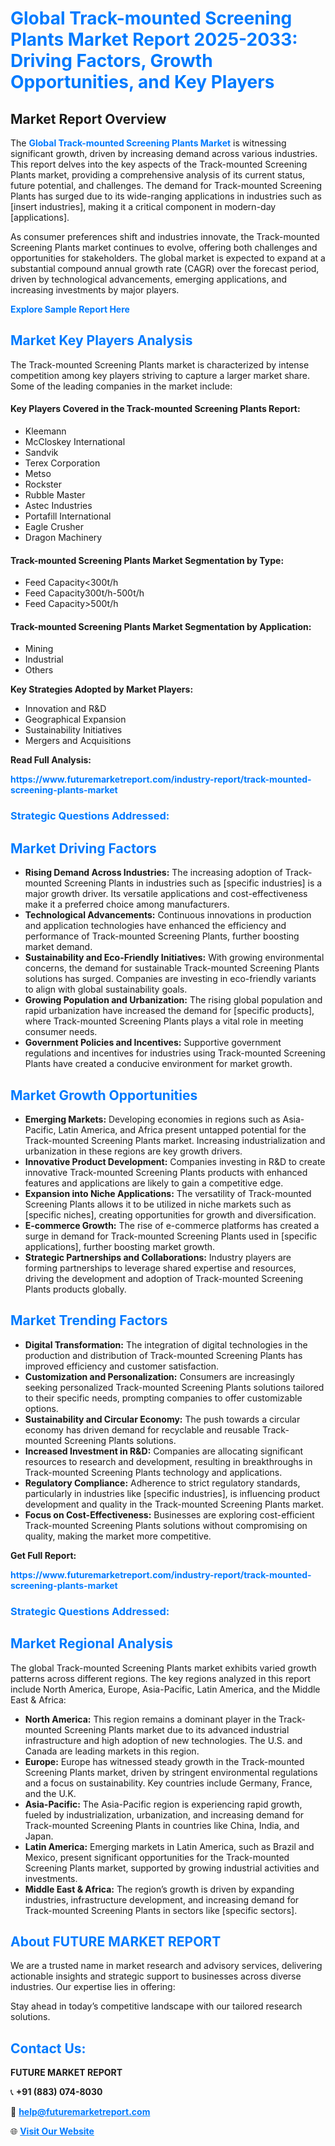 <h1 style="color: #007BFF;">Global Track-mounted Screening Plants Market Report 2025-2033: Driving Factors, Growth Opportunities, and Key Players</h1>

<section id="overview">
<h2>Market Report Overview</h2>
<p>The <a href="https://www.futuremarketreport.com/industry-report/track-mounted-screening-plants-market" style="color: #007BFF; text-decoration: none;"><strong>Global Track-mounted Screening Plants Market</strong></a> is witnessing significant growth, driven by increasing demand across various industries. This report delves into the key aspects of the Track-mounted Screening Plants market, providing a comprehensive analysis of its current status, future potential, and challenges. The demand for Track-mounted Screening Plants has surged due to its wide-ranging applications in industries such as [insert industries], making it a critical component in modern-day [applications].</p>
<p>As consumer preferences shift and industries innovate, the Track-mounted Screening Plants market continues to evolve, offering both challenges and opportunities for stakeholders. The global market is expected to expand at a substantial compound annual growth rate (CAGR) over the forecast period, driven by technological advancements, emerging applications, and increasing investments by major players.</p>
</section>

<section id="overview">
<p><a href="https://www.futuremarketreport.com/request-sample/reportId=56122" style="color: #007BFF; text-decoration: none;"><strong>Explore Sample Report Here</strong></a></p>
</section>

<section id="key-players">
<h2 style="color: #007BFF;">Market Key Players Analysis</h2>
<p>The Track-mounted Screening Plants market is characterized by intense competition among key players striving to capture a larger market share. Some of the leading companies in the market include:</p>
<h4>Key Players Covered in the Track-mounted Screening Plants Report:</h4>
<ul><li>Kleemann</li><li>McCloskey International</li><li>Sandvik</li><li>Terex Corporation</li><li>Metso</li><li>Rockster</li><li>Rubble Master</li><li>Astec Industries</li><li>Portafill International</li><li>Eagle Crusher</li><li>Dragon Machinery</li></ul>
<h4>Track-mounted Screening Plants Market Segmentation by Type:</h4>
<ul><li>Feed Capacity&lt;300t/h</li><li>Feed Capacity300t/h-500t/h</li><li>Feed Capacity&gt;500t/h</li></ul>

<h4>Track-mounted Screening Plants Market Segmentation by Application:</h4>
<ul><li>Mining</li><li>Industrial</li><li>Others</li></ul>
<p><strong>Key Strategies Adopted by Market Players:</strong></p>
<ul>
<li>Innovation and R&D</li>
<li>Geographical Expansion</li>
<li>Sustainability Initiatives</li>
<li>Mergers and Acquisitions</li>
</ul>
</section>

<section>
<p><strong>Read Full Analysis: </strong></p><a href="https://www.futuremarketreport.com/industry-report/track-mounted-screening-plants-market" style="color: #007BFF; text-decoration: none;"><strong>https://www.futuremarketreport.com/industry-report/track-mounted-screening-plants-market</strong></a>
<h3 style="color: #007BFF;">Strategic Questions Addressed:</h3>
</section>

<section id="driving-factors">
<h2 style="color: #007BFF;">Market Driving Factors</h2>
<ul>
<li><strong>Rising Demand Across Industries:</strong> The increasing adoption of Track-mounted Screening Plants in industries such as [specific industries] is a major growth driver. Its versatile applications and cost-effectiveness make it a preferred choice among manufacturers.</li>
<li><strong>Technological Advancements:</strong> Continuous innovations in production and application technologies have enhanced the efficiency and performance of Track-mounted Screening Plants, further boosting market demand.</li>
<li><strong>Sustainability and Eco-Friendly Initiatives:</strong> With growing environmental concerns, the demand for sustainable Track-mounted Screening Plants solutions has surged. Companies are investing in eco-friendly variants to align with global sustainability goals.</li>
<li><strong>Growing Population and Urbanization:</strong> The rising global population and rapid urbanization have increased the demand for [specific products], where Track-mounted Screening Plants plays a vital role in meeting consumer needs.</li>
<li><strong>Government Policies and Incentives:</strong> Supportive government regulations and incentives for industries using Track-mounted Screening Plants have created a conducive environment for market growth.</li>
</ul>
</section>

<section id="growth-opportunities">
<h2 style="color: #007BFF;">Market Growth Opportunities</h2>
<ul>
<li><strong>Emerging Markets:</strong> Developing economies in regions such as Asia-Pacific, Latin America, and Africa present untapped potential for the Track-mounted Screening Plants market. Increasing industrialization and urbanization in these regions are key growth drivers.</li>
<li><strong>Innovative Product Development:</strong> Companies investing in R&D to create innovative Track-mounted Screening Plants products with enhanced features and applications are likely to gain a competitive edge.</li>
<li><strong>Expansion into Niche Applications:</strong> The versatility of Track-mounted Screening Plants allows it to be utilized in niche markets such as [specific niches], creating opportunities for growth and diversification.</li>
<li><strong>E-commerce Growth:</strong> The rise of e-commerce platforms has created a surge in demand for Track-mounted Screening Plants used in [specific applications], further boosting market growth.</li>
<li><strong>Strategic Partnerships and Collaborations:</strong> Industry players are forming partnerships to leverage shared expertise and resources, driving the development and adoption of Track-mounted Screening Plants products globally.</li>
</ul>
</section>

<section id="trending-factors">
<h2 style="color: #007BFF;">Market Trending Factors</h2>
<ul>
<li><strong>Digital Transformation:</strong> The integration of digital technologies in the production and distribution of Track-mounted Screening Plants has improved efficiency and customer satisfaction.</li>
<li><strong>Customization and Personalization:</strong> Consumers are increasingly seeking personalized Track-mounted Screening Plants solutions tailored to their specific needs, prompting companies to offer customizable options.</li>
<li><strong>Sustainability and Circular Economy:</strong> The push towards a circular economy has driven demand for recyclable and reusable Track-mounted Screening Plants solutions.</li>
<li><strong>Increased Investment in R&D:</strong> Companies are allocating significant resources to research and development, resulting in breakthroughs in Track-mounted Screening Plants technology and applications.</li>
<li><strong>Regulatory Compliance:</strong> Adherence to strict regulatory standards, particularly in industries like [specific industries], is influencing product development and quality in the Track-mounted Screening Plants market.</li>
<li><strong>Focus on Cost-Effectiveness:</strong> Businesses are exploring cost-efficient Track-mounted Screening Plants solutions without compromising on quality, making the market more competitive.</li>
</ul>
</section>

<section>
<p><strong>Get Full Report: </strong></p><a href="https://www.futuremarketreport.com/industry-report/track-mounted-screening-plants-market" style="color: #007BFF; text-decoration: none;"><strong>https://www.futuremarketreport.com/industry-report/track-mounted-screening-plants-market</strong></a>
<h3 style="color: #007BFF;">Strategic Questions Addressed:</h3>
</section>


<section id="regional-analysis">
<h2 style="color: #007BFF;">Market Regional Analysis</h2>
<p>The global Track-mounted Screening Plants market exhibits varied growth patterns across different regions. The key regions analyzed in this report include North America, Europe, Asia-Pacific, Latin America, and the Middle East & Africa:</p>
<ul>
<li><strong>North America:</strong> This region remains a dominant player in the Track-mounted Screening Plants market due to its advanced industrial infrastructure and high adoption of new technologies. The U.S. and Canada are leading markets in this region.</li>
<li><strong>Europe:</strong> Europe has witnessed steady growth in the Track-mounted Screening Plants market, driven by stringent environmental regulations and a focus on sustainability. Key countries include Germany, France, and the U.K.</li>
<li><strong>Asia-Pacific:</strong> The Asia-Pacific region is experiencing rapid growth, fueled by industrialization, urbanization, and increasing demand for Track-mounted Screening Plants in countries like China, India, and Japan.</li>
<li><strong>Latin America:</strong> Emerging markets in Latin America, such as Brazil and Mexico, present significant opportunities for the Track-mounted Screening Plants market, supported by growing industrial activities and investments.</li>
<li><strong>Middle East & Africa:</strong> The region’s growth is driven by expanding industries, infrastructure development, and increasing demand for Track-mounted Screening Plants in sectors like [specific sectors].</li>
</ul>
</section>

<footer>
<h2 style="color: #007BFF;">About FUTURE MARKET REPORT</h2>
<p>We are a trusted name in market research and advisory services, delivering actionable insights and strategic support to businesses across diverse industries. Our expertise lies in offering:</p>

<p>Stay ahead in today’s competitive landscape with our tailored research solutions.</p>

<h2 style="color: #007BFF;">Contact Us:</h2>
<p><strong>FUTURE MARKET REPORT</strong></p>
<p>📞 <strong>+91 (883) 074-8030</strong></p>
<p>📧 <strong><a href="mailto:help@futuremarketreport.com" style="color: #007BFF;">help@futuremarketreport.com</a></strong></p>
<p>🌐 <strong><a href="https://www.futuremarketreport.com/" style="color: #007BFF;">Visit Our Website</a></strong></p>
</footer>